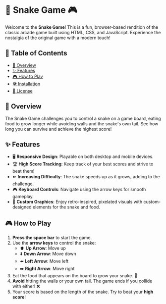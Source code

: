 # 🐍 Snake Game 🎮

Welcome to the **Snake Game**! This is a fun, browser-based rendition of the classic arcade game built using HTML, CSS, and JavaScript. Experience the nostalgia of the original game with a modern touch!

## 📖 Table of Contents

- [🎉 Overview](#-overview)
- [✨ Features](#-features)
- [🎮 How to Play](#-how-to-play)
- [🛠️ Installation](#-installation)
- [📄 License](#-license)

## 🎉 Overview

The Snake Game challenges you to control a snake on a game board, eating food to grow longer while avoiding walls and the snake's own tail. See how long you can survive and achieve the highest score!

## ✨ Features

- 🖥️ **Responsive Design**: Playable on both desktop and mobile devices.
- 🏆 **High Score Tracking**: Keep track of your best scores and strive to beat them!
- ⏩ **Increasing Difficulty**: The snake speeds up as it grows, adding to the challenge.
- 🎮 **Keyboard Controls**: Navigate using the arrow keys for smooth gameplay.
- 🎨 **Custom Graphics**: Enjoy retro-inspired, pixelated visuals with custom-designed elements for the snake and food.

## 🎮 How to Play

1. **Press the space bar** to start the game.
2. Use the **arrow keys** to control the snake:
   - ⬆️ **Up Arrow**: Move up
   - ⬇️ **Down Arrow**: Move down
   - ⬅️ **Left Arrow**: Move left
   - ➡️ **Right Arrow**: Move right
3. Eat the food that appears on the board to grow your snake. 🍎
4. **Avoid** hitting the walls or your own tail. The game ends if you collide with either! ❌
5. Your score is based on the length of the snake. Try to beat your **high score**!
